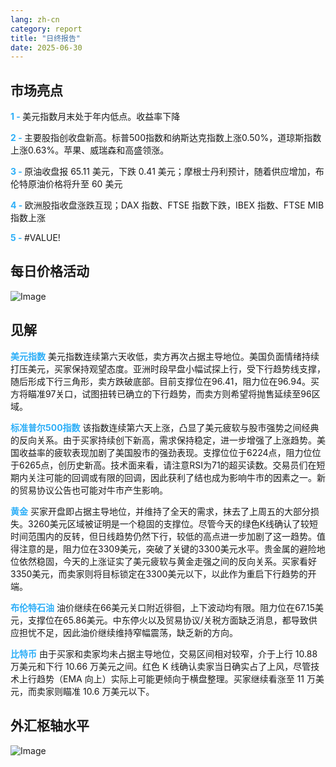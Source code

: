 ```yaml
---
lang: zh-cn
category: report
title: "日终报告"
date: 2025-06-30
---
```



<h2>市场亮点</h2>
<strong style="color: #2caef7;">1 - </strong> 美元指数月末处于年内低点。收益率下降

<strong style="color: #2caef7;">2 - </strong> 主要股指创收盘新高。标普500指数和纳斯达克指数上涨0.50%，道琼斯指数上涨0.63%。苹果、威瑞森和高盛领涨。


<strong style="color: #2caef7;">3 - </strong> 原油收盘报 65.11 美元，下跌 0.41 美元；摩根士丹利预计，随着供应增加，布伦特原油价格将升至 60 美元

<strong style="color: #2caef7;">4 - </strong> 欧洲股指收盘涨跌互现；DAX 指数、FTSE 指数下跌，IBEX 指数、FTSE MIB 指数上涨

<strong style="color: #2caef7;">5 - </strong> #VALUE!



<h2>每日价格活动</h2>
<img src="https://markleighedu.github.io/img/Jun-2025/30-Jun-2025/price.jpg" alt="Image"/>

<h2>见解</h2>
<strong style="color: #2caef7;">美元指数</strong> 美元指数连续第六天收低，卖方再次占据主导地位。美国负面情绪持续打压美元，买家保持观望态度。亚洲时段早盘小幅试探上行，受下行趋势线支撑，随后形成下行三角形，卖方跌破底部。目前支撑位在96.41，阻力位在96.94。买方将瞄准97关口，试图扭转已确立的下行趋势，而卖方则希望将抛售延续至96区域。

<strong style="color: #2caef7;">标准普尔500指数</strong> 该指数连续第六天上涨，凸显了美元疲软与股市强势之间经典的反向关系。由于买家持续创下新高，需求保持稳定，进一步增强了上涨趋势。美国收益率的疲软表现加剧了美国股市的强劲表现。支撑位位于6224点，阻力位位于6265点，创历史新高。技术面来看，请注意RSI为71的超买读数。交易员们在短期内关注可能的回调或有限的回调，因此获利了结也成为影响牛市的因素之一。新的贸易协议公告也可能对牛市产生影响。

<strong style="color: #2caef7;">黄金</strong> 买家开盘即占据主导地位，并维持了全天的需求，抹去了上周五的大部分损失。3260美元区域被证明是一个稳固的支撑位。尽管今天的绿色K线确认了较短时间范围内的反转，但日线趋势仍然下行，较低的高点进一步加剧了这一趋势。值得注意的是，阻力位在3309美元，突破了关键的3300美元水平。贵金属的避险地位依然稳固，今天的上涨证实了美元疲软与黄金走强之间的反向关系。买家看好3350美元，而卖家则将目标锁定在3300美元以下，以此作为重启下行趋势的开端。

<strong style="color: #2caef7;">布伦特石油</strong> 油价继续在66美元关口附近徘徊，上下波动均有限。阻力位在67.15美元，支撑位在65.86美元。中东停火以及贸易协议/关税方面缺乏消息，都导致供应担忧不足，因此油价继续维持窄幅震荡，缺乏新的方向。

<strong style="color: #2caef7;">比特币</strong> 由于买家和卖家均未占据主导地位，交易区间相对较窄，介于上行 10.88 万美元和下行 10.66 万美元之间。红色 K 线确认卖家当日确实占了上风，尽管技术上行趋势（EMA 向上）实际上可能更倾向于横盘整理。买家继续看涨至 11 万美元，而卖家则瞄准 10.6 万美元以下。



<h2>外汇枢轴水平</h2>
<img src="https://markleighedu.github.io/img/Jun-2025/30-Jun-2025/pivot.jpg" alt="Image"/>
